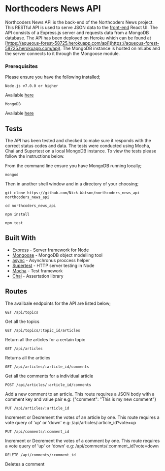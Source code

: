 # Northcoders News API

Northcoders News API is the back-end of the Northcoders News project. This RESTful API is used to serve JSON data to the [front-end](https://github.com/Nick-Watson/northcoders_news_ui
) React UI. The API consists of a Express.js server and requests data from a MongoDB database. The API has been deployed on Heroku which can be found at [https://aqueous-forest-58725.herokuapp.com/api](https://aqueous-forest-58725.herokuapp.com/api). The MongoDB instance is hosted on mLabs and the server connects to it through the Mongoose module. 

### Prerequisites

Please ensure you have the following installed;

```
Node.js v7.0.0 or higher
```
Available [here](https://nodejs.org/en/download/current/)

```
MongoDB
```
Available [here](https://docs.mongodb.com/manual/administration/install-community/)

## Tests

The API has been tested and checked to make sure it responds with the correct status codes and data. The tests were conducted using Mocha, Chai and Supertest on a local MongoDB instance. To view the tests please follow the instructions below.

From the command line ensure you have MongoDB running locally;

````````
mongod
````````
Then in another shell window and in a directory of your choosing;

````````
git clone https://github.com/Nick-Watson/northcoders_news_api northcoders_news_api

cd northcoders_news_api

npm install 

npm test

````````

## Built With

* [Express](https://github.com/expressjs/express) - Server framework for Node
* [Mongoose](https://github.com/Automattic/mongoose) - MongoDB object modelling tool
* [async](https://github.com/caolan/async) - Asynchronus proccess helper
* [Supertest](https://github.com/visionmedia/supertest) - HTTP server testing in Node
* [Mocha](https://mochajs.org/) - Test framework
* [Chai](http://chaijs.com/) - Assertation library

## Routes

The availbale endpoints for the API are listed below;

```
GET /api/topics
```
Get all the topics

```
GET /api/topics/:topic_id/articles
```
Return all the articles for a certain topic

```
GET /api/articles
```
Returns all the articles

```
GET /api/articles/:article_id/comments
```
Get all the comments for a individual article

```
POST /api/articles/:article_id/comments
```
Add a new comment to an article. This route requires a JSON body with a comment key and value pair
e.g: {"comment": "This is my new comment"}

```
PUT /api/articles/:article_id
```
Increment or Decrement the votes of an article by one. This route requires a vote query of 'up' or 'down'
e.g: /api/articles/:article_id?vote=up

```
PUT /api/comments/:comment_id
```
Increment or Decrement the votes of a comment by one. This route requires a vote query of 'up' or 'down'
e.g: /api/comments/:comment_id?vote=down

```
DELETE /api/comments/:comment_id
```
Deletes a comment


